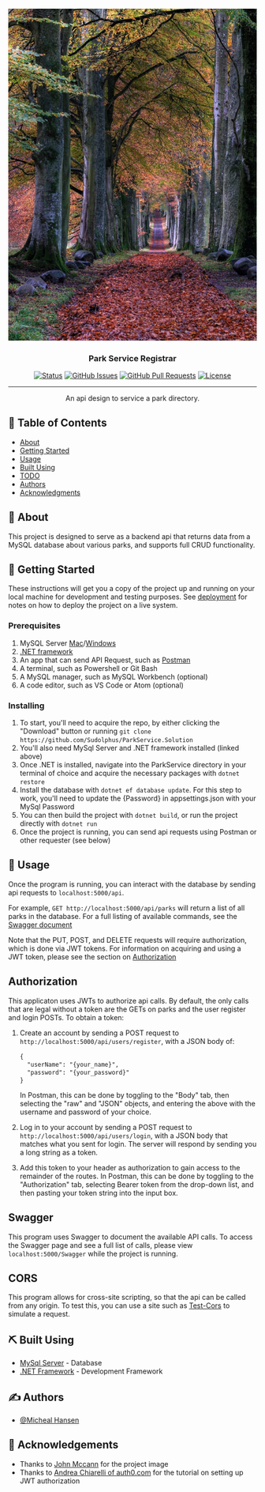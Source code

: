 <p align="center">
  <a href="" rel="noopener">
 <img src="./ParkService/park.jpeg" alt="Project logo"></a>
</p>

<h3 align="center">Park Service Registrar</h3>

<div align="center">

[![Status](https://img.shields.io/badge/status-active-success.svg)]()
[![GitHub Issues](https://img.shields.io/github/issues/Sudolphus/ParkService.Solution.svg)](https://github.com/Sudolphus/ParkService.Solution/issues)
[![GitHub Pull Requests](https://img.shields.io/github/issues-pr/Sudolphus/ParkService.Solution.svg)](https://github.com/Sudolphus/ParkService.Solution/pulls)
[![License](https://img.shields.io/badge/license-MIT-blue.svg)](/LICENSE)

</div>

---

<p align="center"> An api design to service a park directory.
    <br> 
</p>

## 📝 Table of Contents

- [About](#about)
- [Getting Started](#getting_started)
- [Usage](#usage)
- [Built Using](#built_using)
- [TODO](./TODO.md)
- [Authors](#authors)
- [Acknowledgments](#acknowledgement)

## 🧐 About <a name = "about"></a>

This project is designed to serve as a backend api that returns data from a MySQL database about various parks, and supports full CRUD functionality.

## 🏁 Getting Started <a name = "getting_started"></a>

These instructions will get you a copy of the project up and running on your local machine for development and testing purposes. See [deployment](#deployment) for notes on how to deploy the project on a live system.

### Prerequisites

1. MySQL Server [Mac](https://dev.mysql.com/downloads/file/?id=484914)/[Windows](https://dev.mysql.com/downloads/file/?id=484919)
2. [.NET framework](https://dotnet.microsoft.com/download/dotnet-core/2.2)
3. An app that can send API Request, such as [Postman](https://www.postman.com/downloads/)
4. A terminal, such as Powershell or Git Bash
5. A MySQL manager, such as MySQL Workbench (optional)
6. A code editor, such as VS Code or Atom (optional)

### Installing

1. To start, you'll need to acquire the repo, by either clicking the "Download" button or running `git clone https://github.com/Sudolphus/ParkService.Solution`
2. You'll also need MySql Server and .NET framework installed (linked above)
3. Once .NET is installed, navigate into the ParkService directory in your terminal of choice and acquire the necessary packages with `dotnet restore`
4. Install the database with `dotnet ef database update`. For this step to work, you'll need to update the {Password} in appsettings.json with your MySql Password
5. You can then build the project with `dotnet build`, or run the project directly with `dotnet run`
6. Once the project is running, you can send api requests using Postman or other requester (see below)

## 🎈 Usage <a name="usage"></a>

Once the program is running, you can interact with the database by sending api requests to `localhost:5000/api`.

For example, `GET http://localhost:5000/api/parks` will return a list of all parks in the database. For a full listing of available commands, see the [Swagger document](#swagger)

Note that the PUT, POST, and DELETE requests will require authorization, which is done via JWT tokens. For information on acquiring and using a JWT token, please see the section on [Authorization](#token)

## Authorization <a name="token"></a>

This applicaton uses JWTs to authorize api calls. By default, the only calls that are legal without a token are the GETs on parks and the user register and login POSTs. To obtain a token:
1. Create an account by sending a POST request to `http://localhost:5000/api/users/register`, with a JSON body of:
   ```
   {
     "userName": "{your_name}",
     "password": "{your_password}"
   }
   ```
   In Postman, this can be done by toggling to the "Body" tab, then selecting the "raw" and "JSON" objects, and entering the above with the username and password of your choice.

2. Log in to your account by sending a POST request to `http://localhost:5000/api/users/login`, with a JSON body that matches what you sent for login. The server will respond by sending you a long string as a token.
3. Add this token to your header as authorization to gain access to the remainder of the routes. In Postman, this can be done by toggling to the "Authorization" tab, selecting Bearer token from the drop-down list, and then pasting your token string into the input box.
   
## Swagger <a name="swagger"></a>

This program uses Swagger to document the available API calls. To access the Swagger page and see a full list of calls, please view `localhost:5000/Swagger` while the project is running.


## CORS <a name="cors"></a>

This program allows for cross-site scripting, so that the api can be called from any origin. To test this, you can use a site such as [Test-Cors](https://test-cors.org) to simulate a request.

## ⛏️ Built Using <a name = "built_using"></a>

- [MySql Server](https://dev.mysql.com/) - Database
- [.NET Framework](https://dotnet.microsoft.com/download/dotnet-core/2.2) - Development Framework
  
## ✍️ Authors <a name = "authors"></a>

- [@Micheal Hansen](https://github.com/Sudolphus)

## 🎉 Acknowledgements <a name = "acknowledgement"></a>

- Thanks to [John Mccann](https://unsplash.com/@jmacca88) for the project image
- Thanks to [Andrea Chiarelli of auth0.com](https://auth0.com/blog/authors/andrea-chiarelli/) for the tutorial on setting up JWT authorization